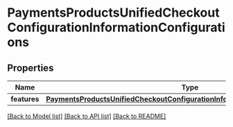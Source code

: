# PaymentsProductsUnifiedCheckoutConfigurationInformationConfigurations

## Properties
Name | Type | Description | Notes
------------ | ------------- | ------------- | -------------
**features** | [**PaymentsProductsUnifiedCheckoutConfigurationInformationConfigurationsFeatures**](PaymentsProductsUnifiedCheckoutConfigurationInformationConfigurationsFeatures.md) |  | [optional] 

[[Back to Model list]](../README.md#documentation-for-models) [[Back to API list]](../README.md#documentation-for-api-endpoints) [[Back to README]](../README.md)


